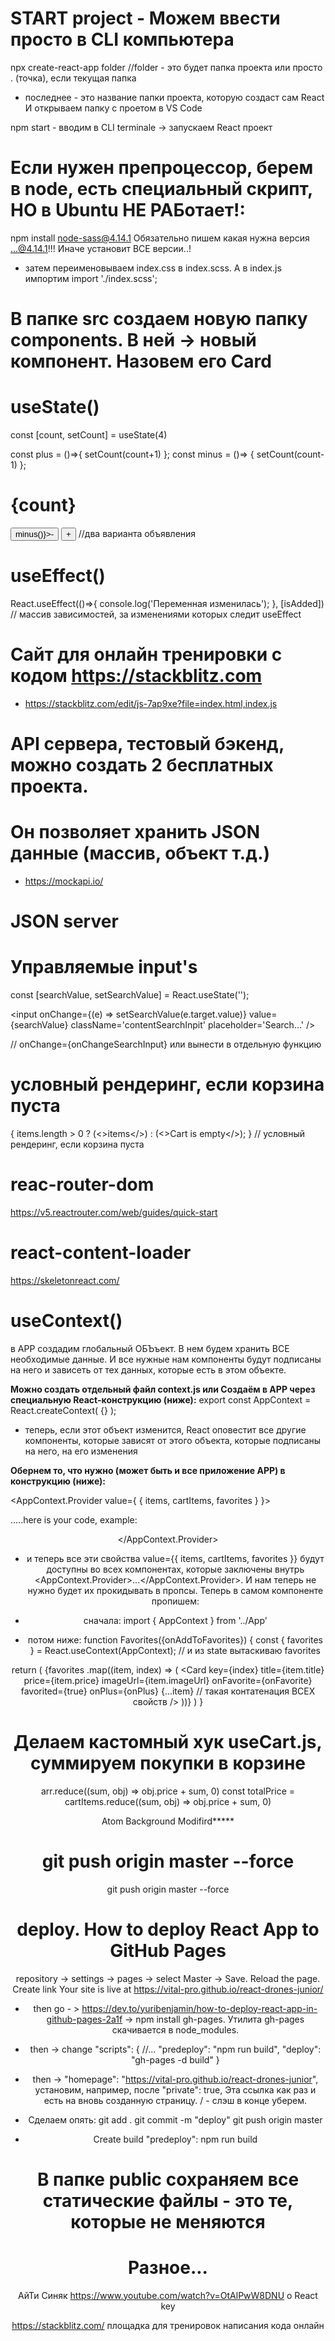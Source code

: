 # START project - Можем ввести просто в CLI компьютера

npx create-react-app folder //folder - это будет папка проекта или просто . (точка), если текущая папка

- последнее - это название папки проекта, которую создаст сам React
  И открываем папку с проетом в VS Code

npm start - вводим в CLI terminale -> запускаем React проект

# Если нужен препроцессор, берем в node, есть специальный скрипт, НО в Ubuntu НЕ РАБотает!:

npm install node-sass@4.14.1 Обязательно пишем какая нужна версия ...@4.14.1!!! Иначе установит ВСЕ версии..!

- затем переименовываем index.css в index.scss. А в index.js импортим
  import './index.scss';

# В папке src создаем новую папку components. В ней -> новый компонент. Назовем его Card

# useState()

const [count, setCount] = useState(4)

const plus = ()=>{
setCount(count+1)
};
const minus = ()=> {
setCount(count-1)
};

  <h1>{count}</h1>
      <button onClick={()=>minus()}>-</button> 
      <button onClick={plus}>+</button> //два варианта объявления

# useEffect()

React.useEffect(()=>{
console.log('Переменная изменилась');
}, [isAdded]) // массив зависимостей, за изменениями которых следит useEffect

# Сайт для онлайн тренировки с кодом https://stackblitz.com
- https://stackblitz.com/edit/js-7ap9xe?file=index.html,index.js

# API сервера, тестовый бэкенд, можно создать 2 бесплатных проекта.
# Он позволяет хранить JSON данные (массив, объект т.д.)
- https://mockapi.io/

# JSON server

# Управляемые input's
const [searchValue, setSearchValue] = React.useState('');

<input
onChange={(e) => setSearchValue(e.target.value)}
value={searchValue}
className='contentSearchInpit'
placeholder='Search...'
/>

// onChange={onChangeSearchInput} или вынести в отдельную функцию

# условный рендеринг, если корзина пуста
{
  items.length > 0 ? (<>items</>) : (<>Cart is empty</>);
} 
 // условный рендеринг, если корзина пуста

 # reac-router-dom
https://v5.reactrouter.com/web/guides/quick-start

# react-content-loader
https://skeletonreact.com/

# useContext()
в АРР создадим глобальный ОБЪъект. В нем будем хранить ВСЕ необходимые данные. И все нужные
нам компоненты будут подписаны на него и зависеть от тех данных, которые есть в этом объекте. 

**Можно создать отдельный файл context.js или  Создаём в АРР через специальную React-конструкцию (ниже):**
 export const AppContext = React.createContext( {} );

 - теперь, если этот объект изменится, React оповестит все другие компоненты, которые зависят от этого объекта, которые подписаны на него, на его изменения

 **Обернем то, что нужно (может быть и все приложение АРР) в конструкцию (ниже):**

 <AppContext.Provider value={ { items, cartItems, favorites } }>

  .....here is your code, example:
    <Header />
    <Blog />

</AppContext.Provider>
- и теперь все эти свойства value={{ items, cartItems, favorites }} будут доступны во всех
компонентах, которые заключены внутрь <AppContext.Provider>...</AppContext.Provider>. И нам
теперь не нужно будет их прокидывать в пропсы. Теперь в самом компоненте пропишем:

 - сначала:
import { AppContext } from '../App'

 - потом ниже:
function Favorites({onAddToFavorites}) {
const { favorites } = React.useContext(AppContext);
 // и из state вытаскиваю favorites

  return (
    {favorites
      .map((item, index) => (
        <Card
        key={index}
        title={item.title}
        price={item.price}
        imageUrl={item.imageUrl}
        onFavorite={onFavorite}
        favorited={true}
        onPlus={onPlus}
        {...item} // такая контатенация ВСЕХ свойств
        />
      ))}
  )
 }

# Делаем кастомный хук useCart.js, суммируем покупки в корзине
arr.reduce((sum, obj) => obj.price + sum, 0)
const totalPrice = cartItems.reduce((sum, obj) => obj.price + sum, 0)

Atom Background Modifird*****

# git push origin master --force
git push origin master --force

# deploy. How to deploy React App to GitHub Pages
repository -> settings -> pages -> select Master -> Save. Reload the page.
Create link Your site is live at https://vital-pro.github.io/react-drones-junior/
 - then go - > https://dev.to/yuribenjamin/how-to-deploy-react-app-in-github-pages-2a1f -> npm install gh-pages.
 Утилита gh-pages скачивается в node_modules. 

 - then -> change "scripts": {
//...
"predeploy": "npm run build",
"deploy": "gh-pages -d build"
}

- then ->  "homepage": "https://vital-pro.github.io/react-drones-junior", установим, например, после "private": true,
Эта ссылка как раз и есть на вновь созданную страницу. / - слэш в конце уберем.

 - Сделаем опять:
git add .
git commit -m "deploy"
git push origin master

 - Create build "predeploy":
npm run build


# В папке public сохраняем все статические файлы - это те, которые не меняются 

# Разное...

АйТи Синяк https://www.youtube.com/watch?v=OtAlPwW8DNU o React key

https://stackblitz.com/ площадка для тренировок написания кода онлайн
